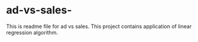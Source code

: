 # ad-vs-sales-
This is readme file for ad vs sales.
This project contains application of linear regression algorithm.
